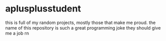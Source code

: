 # aplusplusstudent
this is full of my random projects, mostly those that make me proud.
the name of this repository is such a great programming joke they should give me a job rn
